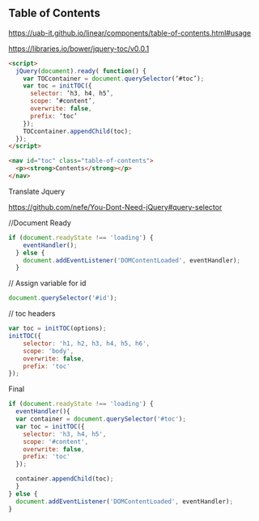 ## Table of Contents

https://uab-it.github.io/linear/components/table-of-contents.html#usage

https://libraries.io/bower/jquery-toc/v0.0.1

```html
<script>
  jQuery(document).ready( function() {
    var TOCcontainer = document.querySelector(‘#toc’);
    var toc = initTOC({
      selector: ‘h3, h4, h5’,
      scope: ‘#content’,
      overwrite: false,
      prefix: ‘toc’
    });
    TOCcontainer.appendChild(toc);
  });
</script>
```

```html
<nav id="toc" class="table-of-contents">
  <p><strong>Contents</strong></p>
</nav>
```

Translate Jquery

https://github.com/nefe/You-Dont-Need-jQuery#query-selector

//Document Ready

```js
if (document.readyState !== 'loading') {
    eventHandler();
  } else {
    document.addEventListener('DOMContentLoaded', eventHandler);
  }
```

// Assign variable for id

```js
document.querySelector('#id');
```

// toc headers

```js
var toc = initTOC(options);
initTOC({
    selector: 'h1, h2, h3, h4, h5, h6',
    scope: 'body',
    overwrite: false,
    prefix: 'toc'
});
```

Final

```js
if (document.readyState !== 'loading') {
  eventHandler(){
  var container = document.querySelector('#toc');
  var toc = initTOC({
    selector: 'h3, h4, h5',
    scope: '#content',
    overwrite: false,
    prefix: 'toc'
  });

  container.appendChild(toc);
  }
} else {
  document.addEventListener('DOMContentLoaded', eventHandler);
}


```
